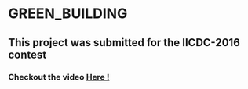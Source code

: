 # GREEN_BUILDING

## This project was submitted for the IICDC-2016 contest
### Checkout the video [Here !](https://www.youtube.com/watch?v=2Hlg9OIjZZw)
